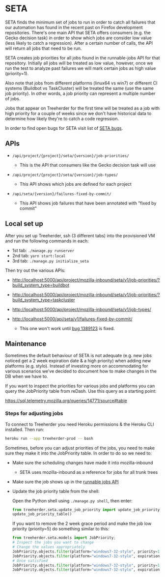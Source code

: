 SETA
====

SETA finds the minimum set of jobs to run in order to catch all failures that our automation has found in the recent past on Firefox development repositories.
There's one main API that SETA offers consumers (e.g. the Gecko decision task) in order to show which jobs are consider low value
(less likely to catch a regression). After a certain number of calls, the API will return all jobs that need to be run.

SETA creates job priorities for all jobs found in the runnable-jobs API for that repository.
Initially all jobs will be treated as low value, however, once we run the test to analyze past
failures we will mark certain jobs as high value (priority=1).

Also note that jobs from different platforms (linux64 vs win7) or different CI systems (Buildbot vs TaskCluster)
will be treated the same (use the same job priority). In other words, a job priority can represent a multiple
number of jobs.

Jobs that appear on Treeherder for the first time will be treated as a job with high priority for a couple of
weeks since we don't have historical data to determine how likely they're to catch a code regression.

In order to find open bugs for SETA visit list of [SETA bugs].

[SETA bugs]: https://bugzilla.mozilla.org/buglist.cgi?product=Tree%20Management&component=Treeherder%3A%20SETA&resolution=---

APIs
----

* `/api/project/{project}/seta/{version}/job-priorities/`

  * This is the API that consumers like the Gecko decision task will use

* `/api/project/{project}/seta/{version}/job-types/`

  * This API shows which jobs are defined for each project

* `/api/seta/{version}/failures-fixed-by-commit/`

  * This API shows job failures that have been annotated with "fixed by commit"

Local set up
------------

After you set up Treeherder, ssh (3 different tabs) into the provisioned VM and run the following commands in each:

* 1st tab: ``./manage.py runserver``
* 2nd tab: ``yarn start:local``
* 3rd tab: ``./manage.py initialize_seta``

Then try out the various APIs:

* <http://localhost:5000/api/project/mozilla-inbound/seta/v1/job-priorities/?build_system_type=buildbot>
* <http://localhost:5000/api/project/mozilla-inbound/seta/v1/job-priorities/?build_system_type=taskcluster>
* <http://localhost:5000/api/project/mozilla-inbound/seta/v1/job-types/>
* <http://localhost:5000/api/seta/v1/failures-fixed-by-commit/>

  * This one won't work until [bug 1389123] is fixed.

[bug 1389123]: https://bugzilla.mozilla.org/show_bug.cgi?id=1389123

Maintenance
-----------

Sometimes the default behaviour of SETA is not adequate (e.g. new jobs noticed get a 2 week expiration date & a high priority)
when adding new platforms (e.g. stylo).
Instead of investing more on accommodating for various scenarios we’ve decided to document how to make changes in the DB when we have to.

If you want to inspect the priorities for various jobs and platforms you can query the JobPriority table from reDash.
Use this query as a starting point:

<https://sql.telemetry.mozilla.org/queries/14771/source#table>

### Steps for adjusting jobs

To connect to Treeherder you need Heroku permissions & the Heroku CLI installed. Then run:

```bash
heroku run --app treeherder-prod -- bash
```

Sometimes, before you can adjust priorities of the jobs, you need to make sure they make it into the JobPriority table.
In order to do so we need to:

* Make sure the scheduling changes have made it into mozilla-inbound

  * SETA uses mozilla-inbound as a reference for jobs for all trunk trees

* Make sure the job shows up in the [runnable jobs API]

* Update the job priority table from the shell:

  Open the Python shell using `./manage.py shell`, then enter:

  ```python
  from treeherder.seta.update_job_priority import update_job_priority_table
  update_job_priority_table()
  ```

  If you want to remove the 2 week grace period and make the job low priority (priority=5) do something similar to this:

  ```python
  from treeherder.seta.models import JobPriority;
  # Inspect the jobs you want to change
  # Change the values appropriately
  JobPriority.objects.filter(platform="windows7-32-stylo", priority=1)
  JobPriority.objects.filter(platform="windows7-32-stylo", expiration_date__isnull=False)
  # Once satisfied
  JobPriority.objects.filter(platform="windows7-32-stylo", priority=1).update(priority=5);
  JobPriority.objects.filter(platform="windows7-32-stylo", expiration_date__isnull=False).update(expiration_date=None)
  ```

[runnable jobs API]: https://treeherder.mozilla.org/api/project/mozilla-inbound/runnable_jobs/
